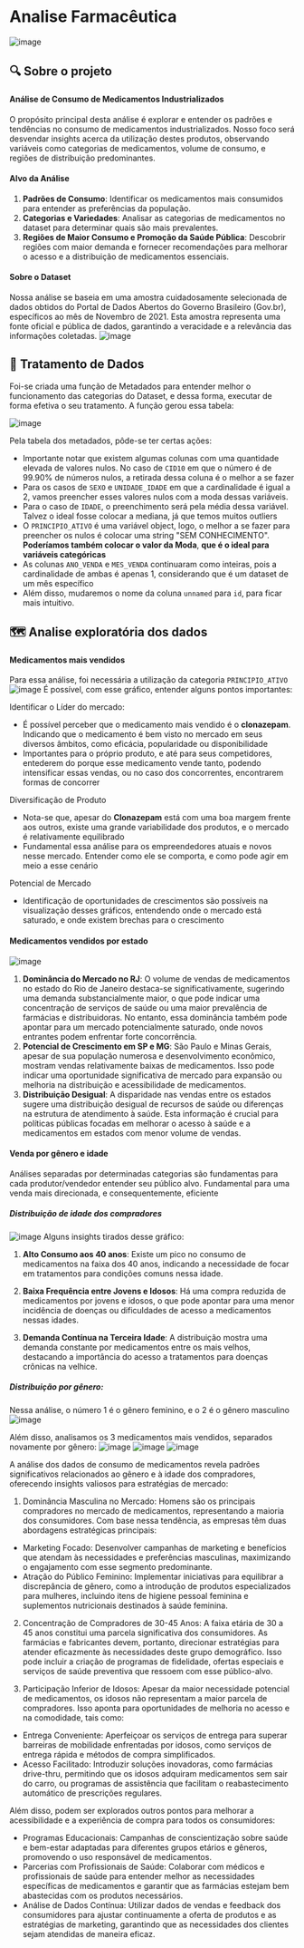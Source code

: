 # Analise Farmacêutica
![image](https://github.com/danielreinaux/DataAnalytics/assets/91274263/efd37374-d100-4aab-949e-97b577842a89)

## 🔍 Sobre o projeto
#### Análise de Consumo de Medicamentos Industrializados
O propósito principal desta análise é explorar e entender os padrões e tendências no consumo de medicamentos industrializados. Nosso foco será desvendar insights acerca da utilização destes produtos, observando variáveis como categorias de medicamentos, volume de consumo, e regiões de distribuição predominantes.

#### Alvo da Análise
1. **Padrões de Consumo**: Identificar os medicamentos mais consumidos para entender as preferências da população.
2. **Categorias e Variedades**: Analisar as categorias de medicamentos no dataset para determinar quais são mais prevalentes.
3. **Regiões de Maior Consumo e Promoção da Saúde Pública**: Descobrir regiões com maior demanda e fornecer recomendações para melhorar o acesso e a distribuição de medicamentos essenciais.



#### Sobre o Dataset 
Nossa análise se baseia em uma amostra cuidadosamente selecionada de dados obtidos do Portal de Dados Abertos do Governo Brasileiro (Gov.br), específicos ao mês de Novembro de 2021. Esta amostra representa uma fonte oficial e pública de dados, garantindo a veracidade e a relevância das informações coletadas.
![image](https://github.com/danielreinaux/DataAnalytics/assets/91274263/394553cb-e84a-42a0-9ff5-92d4eec7bb92)

## 💾 Tratamento de Dados
Foi-se criada uma função de Metadados para entender melhor o funcionamento das categorias do Dataset, e dessa forma, executar de forma efetiva o seu tratamento. A função gerou essa tabela:

![image](https://github.com/danielreinaux/DataAnalytics/assets/91274263/495dba99-423c-4a5c-a2ec-165b1ab4b64c)

Pela tabela dos metadados, pôde-se ter certas ações:
* Importante notar que existem algumas colunas com uma quantidade elevada de valores nulos. No caso de `CID10` em que o número é de 99.90% de números nulos, a retirada dessa coluna é o melhor a se fazer
*  Para os casos de `SEXO` e `UNIDADE_IDADE` em que a cardinalidade é igual a 2, vamos preencher esses valores nulos com a moda dessas variáveis.
* Para o caso de `IDADE`, o preenchimento será pela média dessa variável. Talvez o ideal fosse colocar a mediana, já que temos muitos outliers
* O `PRINCIPIO_ATIVO` é uma variável object, logo, o melhor a se fazer para preencher os nulos é colocar uma string "SEM CONHECIMENTO". **Poderíamos também colocar o valor da Moda**, **que é o ideal para variáveis categóricas**
* As colunas `ANO_VENDA` e `MES_VENDA` continuaram como inteiras, pois a cardinalidade de ambas é apenas 1, considerando que é um dataset de um mês específico
* Além disso, mudaremos o nome da coluna `unnamed` para `id`, para ficar mais intuitivo.

## 🗺️ Analise exploratória dos dados

#### Medicamentos mais vendidos
Para essa análise, foi necessária a utilização da categoria `PRINCIPIO_ATIVO`
![image](https://github.com/danielreinaux/DataAnalytics/assets/91274263/6d440fd8-919d-40ca-8a3f-725ef90764cf)
É possível, com esse gráfico, entender alguns pontos importantes:


Identificar o Líder do mercado:
  * É possível perceber que o medicamento mais vendido é o **clonazepam**. Indicando que o medicamento é bem visto no mercado em seus diversos âmbitos, como eficácia, popularidade ou disponibilidade
  * Importantes para o próprio produto, e até para seus competidores, entederem do porque esse medicamento vende tanto, podendo intensificar essas vendas, ou no caso dos concorrentes, encontrarem formas de concorrer


Diversificação de Produto
  * Nota-se que, apesar do **Clonazepam** está com uma boa margem frente aos outros, existe uma grande variabilidade dos produtos, e o mercado é relativamente equilibrado
  * Fundamental essa análise para os empreendedores atuais e novos nesse mercado. Entender como ele se comporta, e como pode agir em meio a esse cenário

Potencial de Mercado
  * Identificação de oportunidades de crescimentos são possíveis na visualização desses gráficos, entendendo onde o mercado está saturado, e onde existem brechas para o crescimento
 
#### Medicamentos vendidos por estado
![image](https://github.com/danielreinaux/DataAnalytics/assets/91274263/ff88c0f5-bbd1-4df3-b124-a00d4a7556f6)
1. **Dominância do Mercado no RJ**: O volume de vendas de medicamentos no estado do Rio de Janeiro destaca-se significativamente, sugerindo uma demanda substancialmente maior, o que pode indicar uma concentração de serviços de saúde ou uma maior prevalência de farmácias e distribuidoras. No entanto, essa dominância também pode apontar para um mercado potencialmente saturado, onde novos entrantes podem enfrentar forte concorrência.
2. **Potencial de Crescimento em SP e MG**: São Paulo e Minas Gerais, apesar de sua população numerosa e desenvolvimento econômico, mostram vendas relativamente baixas de medicamentos. Isso pode indicar uma oportunidade significativa de mercado para expansão ou melhoria na distribuição e acessibilidade de medicamentos.
3. **Distribuição Desigual**: A disparidade nas vendas entre os estados sugere uma distribuição desigual de recursos de saúde ou diferenças na estrutura de atendimento à saúde. Esta informação é crucial para políticas públicas focadas em melhorar o acesso à saúde e a medicamentos em estados com menor volume de vendas.

#### Venda por gênero e idade
Análises separadas por determinadas categorias são fundamentas para cada produtor/vendedor entender seu público alvo. Fundamental para uma venda mais direcionada, e consequentemente, eficiente

##### Distribuição de idade dos compradores
![image](https://github.com/danielreinaux/DataAnalytics/assets/91274263/e58a4950-c080-4bb2-b30f-545ab5d5b3da)
Alguns insights tirados desse gráfico:
1. **Alto Consumo aos 40 anos**: Existe um pico no consumo de medicamentos na faixa dos 40 anos, indicando a necessidade de focar em tratamentos para condições comuns nessa idade.

2. **Baixa Frequência entre Jovens e Idosos**: Há uma compra reduzida de medicamentos por jovens e idosos, o que pode apontar para uma menor incidência de doenças ou dificuldades de acesso a medicamentos nessas idades.

3. **Demanda Contínua na Terceira Idade**: A distribuição mostra uma demanda constante por medicamentos entre os mais velhos, destacando a importância do acesso a tratamentos para doenças crônicas na velhice.

##### Distribuição por gênero:
Nessa análise, o número 1 é o gênero feminino, e o 2 é o gênero masculino 
![image](https://github.com/danielreinaux/DataAnalytics/assets/91274263/941a12cd-626e-40f6-af7c-06bf08aff184)
 
Além disso, analisamos os 3 medicamentos mais vendidos, separados novamente por gênero:
![image](https://github.com/danielreinaux/DataAnalytics/assets/91274263/5ca9b3ff-f4db-49bf-b3de-3a49e5448f85)
![image](https://github.com/danielreinaux/DataAnalytics/assets/91274263/3573eb60-cb97-4d0f-a677-460c7b90ec0f)
![image](https://github.com/danielreinaux/DataAnalytics/assets/91274263/073216c1-8a0e-420e-918d-5ba150da5dbe)

A análise dos dados de consumo de medicamentos revela padrões significativos relacionados ao gênero e à idade dos compradores, oferecendo insights valiosos para estratégias de mercado:
1. Dominância Masculina no Mercado: Homens são os principais compradores no mercado de medicamentos, representando a maioria dos consumidores. Com base nessa tendência, as empresas têm duas abordagens estratégicas principais:
- Marketing Focado: Desenvolver campanhas de marketing e benefícios que atendam às necessidades e preferências masculinas, maximizando o engajamento com esse segmento predominante.
- Atração do Público Feminino: Implementar iniciativas para equilibrar a discrepância de gênero, como a introdução de produtos especializados para mulheres, incluindo itens de higiene pessoal feminina e suplementos nutricionais destinados à saúde feminina.
2. Concentração de Compradores de 30-45 Anos: A faixa etária de 30 a 45 anos constitui uma parcela significativa dos consumidores. As farmácias e fabricantes devem, portanto, direcionar estratégias para atender eficazmente às necessidades deste grupo demográfico. Isso pode incluir a criação de programas de fidelidade, ofertas especiais e serviços de saúde preventiva que ressoem com esse público-alvo.

3. Participação Inferior de Idosos: Apesar da maior necessidade potencial de medicamentos, os idosos não representam a maior parcela de compradores. Isso aponta para oportunidades de melhoria no acesso e na comodidade, tais como:

- Entrega Conveniente: Aperfeiçoar os serviços de entrega para superar barreiras de mobilidade enfrentadas por idosos, como serviços de entrega rápida e métodos de compra simplificados.
- Acesso Facilitado: Introduzir soluções inovadoras, como farmácias drive-thru, permitindo que os idosos adquiram medicamentos sem sair do carro, ou programas de assistência que facilitam o reabastecimento automático de prescrições regulares.

Além disso, podem ser explorados outros pontos para melhorar a acessibilidade e a experiência de compra para todos os consumidores:
- Programas Educacionais: Campanhas de conscientização sobre saúde e bem-estar adaptadas para diferentes grupos etários e gêneros, promovendo o uso responsável de medicamentos.
- Parcerias com Profissionais de Saúde: Colaborar com médicos e profissionais de saúde para entender melhor as necessidades específicas de medicamentos e garantir que as farmácias estejam bem abastecidas com os produtos necessários.
- Análise de Dados Contínua: Utilizar dados de vendas e feedback dos consumidores para ajustar continuamente a oferta de produtos e as estratégias de marketing, garantindo que as necessidades dos clientes sejam atendidas de maneira eficaz.
